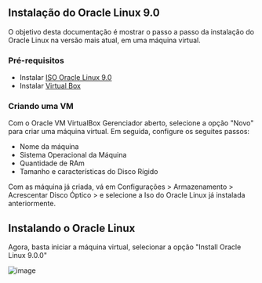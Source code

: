 ## Instalação do Oracle Linux 9.0

O objetivo desta documentação é mostrar o passo a passo da instalação do Oracle Linux na versão mais atual, em uma máquina virtual.

### Pré-requisitos

* Instalar [ISO Oracle Linux 9.0](https://yum.oracle.com/oracle-linux-isos.html)
* Instalar [Virtual Box](https://www.virtualbox.org/wiki/Downloads)

### Criando uma VM

Com o Oracle VM VirtualBox Gerenciador aberto, selecione a opção "Novo" para criar uma máquina virtual.
Em seguida, configure os seguites passos:

* Nome da máquina
* Sistema Operacional da Máquina
* Quantidade de RAm
* Tamanho e características do Disco Rígido

Com as máquina já criada, vá em Configurações > Armazenamento > Acrescentar Disco Óptico > e selecione a Iso do Oracle Linux já instalada anteriormente.

## Instalando o Oracle Linux

Agora, basta iniciar a máquina virtual, selecionar a opção "Install Oracle Linux   9.0.0"

![image](https://user-images.githubusercontent.com/62852333/189706781-fe77ba65-c6b8-4ba0-b55e-5e52aad2fea9.png)
